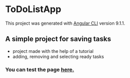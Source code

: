 # ToDoListApp

This project was generated with [Angular CLI](https://github.com/angular/angular-cli) version 9.1.1.

## A simple project for saving tasks
* project made with the help of a tutorial
* adding, removing and selecting ready tasks

### You can test the page [here.](https://skrzypekjan.github.io/to-do-list-app/)
